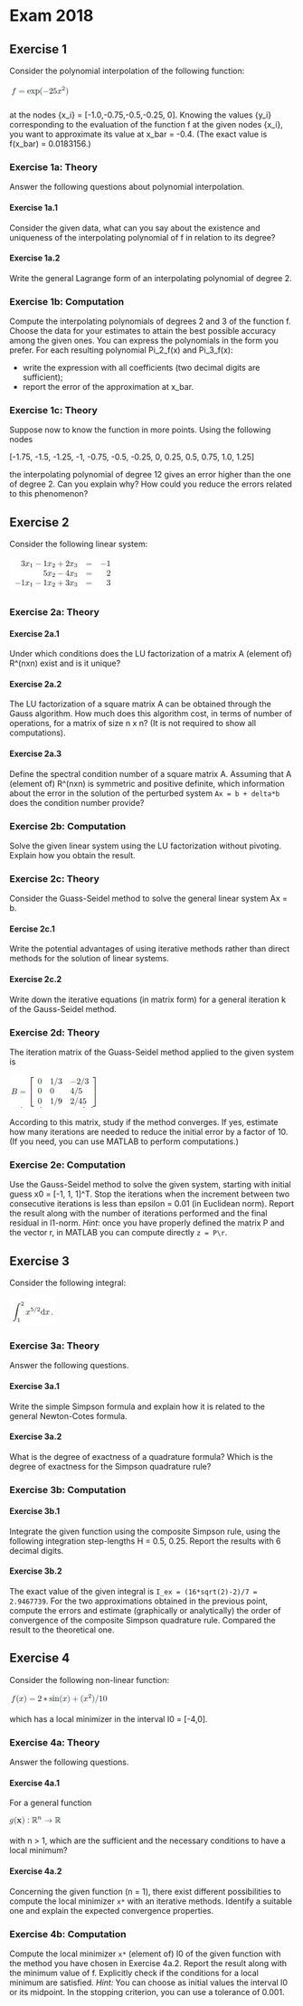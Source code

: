 # Exam 2018

## Exercise 1
Consider the polynomial interpolation of the following function:

![Function](Images/exam18_func_ex1.JPG)

at the nodes {x_i} = [-1.0,-0.75,-0.5,-0.25, 0]. Knowing the values {y_i} corresponding to the evaluation of
the function f at the given nodes {x_i}, you want to approximate its value at x_bar = -0.4. (The exact value is
f(x_bar) = 0.0183156.)

### Exercise 1a: Theory
Answer the following questions about polynomial interpolation.

#### Exercise 1a.1
Consider the given data, what can you say about the existence and uniqueness of the interpolating
polynomial of f in relation to its degree?

#### Exercise 1a.2
Write the general Lagrange form of an interpolating polynomial of degree 2.

### Exercise 1b: Computation
Compute the interpolating polynomials of degrees 2 and 3 of the function f. Choose the data for your estimates
to attain the best possible accuracy among the given ones. You can express the polynomials in the form you prefer.
For each resulting polynomial Pi_2_f(x) and Pi_3_f(x):
- write the expression with all coefficients (two decimal digits are sufficient);
- report the error of the approximation at x_bar.

### Exercise 1c: Theory
Suppose now to know the function in more points. Using the following nodes

[-1.75, -1.5, -1.25, -1, -0.75, -0.5, -0.25, 0, 0.25, 0.5, 0.75, 1.0, 1.25]

the interpolating polynomial of degree 12 gives an error higher than the one of degree 2. Can you explain why?
How could you reduce the errors related to this phenomenon?

## Exercise 2
Consider the following linear system:

![Linear System](Images/exam18_lin_syst_ex2.JPG)

### Exercise 2a: Theory

#### Exercise 2a.1
Under which conditions does the LU factorization of a matrix A (element of) R^(nxn) exist and is it unique?

#### Exercise 2a.2
The LU factorization of a square matrix A can be obtained through the Gauss algorithm. How much does this algorithm cost, in terms of number of operations, for a matrix of size n x n? (It is
not required to show all computations).

#### Exercise 2a.3
Define the spectral condition number of a square matrix A. Assuming that A (element of) R^(nxn) is symmetric and
positive definite, which information about the error in the solution of the perturbed system `Ax = b + delta*b`
does the condition number provide?

### Exercise 2b: Computation
Solve the given linear system using the LU factorization without pivoting. Explain how you obtain the result.

### Exercise 2c: Theory
Consider the Guass-Seidel method to solve the general linear system Ax = b.

#### Eercise 2c.1
Write the potential advantages of using iterative methods rather than direct methods for the solution
of linear systems.

#### Exercise 2c.2
Write down the iterative equations (in matrix form) for a general iteration k of the Gauss-Seidel method.

### Exercise 2d: Theory
The iteration matrix of the Guass-Seidel method applied to the given system is

![Iteration Matrix](Images/exam18_it_mat_ex2d.JPG)

According to this matrix, study if the method converges. If yes, estimate how many iterations are needed to reduce
the initial error by a factor of 10. (If you need, you can use MATLAB to perform computations.)

### Exercise 2e: Computation
Use the Gauss-Seidel method to solve the given system, starting with initial guess x0 = [-1, 1, 1]^T. Stop the
iterations when the increment between two consecutive iterations is less than epsilon = 0.01 (in Euclidean norm).
Report the result along with the number of iterations performed and the final residual in l1-norm.
*Hint*: once you have properly defined the matrix P and the vector r, in MATLAB you can compute directly `z = P\r`.

## Exercise 3
Consider the following integral:

![Integral](Images/exam18_integral_ex3.JPG)

### Exercise 3a: Theory
Answer the following questions.

#### Exercise 3a.1
Write the simple Simpson formula and explain how it is related to the general Newton-Cotes formula.

#### Exercise 3a.2
What is the degree of exactness of a quadrature formula? Which is the degree of exactness for the
Simpson quadrature rule?

### Exercise 3b: Computation

#### Exercise 3b.1
Integrate the given function using the composite Simpson rule, using the following
integration step-lengths H = 0.5, 0.25. Report the results with 6 decimal digits.

#### Exercise 3b.2
The exact value of the given integral is `I_ex = (16*sqrt(2)-2)/7 = 2.9467739`. For the two approximations
obtained in the previous point, compute the errors and estimate (graphically or analytically) the order of
convergence of the composite Simpson quadrature rule. Compared the result to the theoretical one.

## Exercise 4
Consider the following non-linear function:

![Function](Images/exam18_func_ex4.JPG)

which has a local minimizer in the interval I0 = [-4,0].

### Exercise 4a: Theory
Answer the following questions.

#### Exercise 4a.1
For a general function

![Function](Images/exam18_func_ex4a1.JPG)

with n > 1, which are the sufficient and the necessary conditions
to have a local minimum?

#### Exercise 4a.2
Concerning the given function (n = 1), there exist different possibilities to compute the local minimizer
`x*` with an iterative methods. Identify a suitable one and explain the expected convergence properties.

### Exercise 4b: Computation
Compute the local minimizer `x*` (element of) I0 of the given function with the method you have chosen in Exercise 4a.2. Report
the result along with the minimum value of f. Explicitly check if the conditions for a local minimum are satisfied.
*Hint:* You can choose as initial values the interval I0 or its midpoint. In the stopping criterion, you can use a
tolerance of 0.001.

